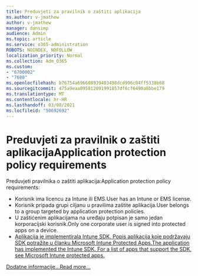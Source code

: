 ```yaml
---
title: Preduvjeti za pravilnik o zaštiti aplikacija
ms.author: v-jmathew
author: v-jmathew
manager: dansimp
audience: Admin
ms.topic: article
ms.service: o365-administration
ROBOTS: NOINDEX, NOFOLLOW
localization_priority: Normal
ms.collection: Adm_O365
ms.custom:
- "6700002"
- "7680"
ms.openlocfilehash: b76754a696608939403498dcd996c04ff5338b68
ms.sourcegitcommit: 475a9eaa095812091991857df6cf6490a8bbe179
ms.translationtype: MT
ms.contentlocale: hr-HR
ms.lasthandoff: 03/08/2021
ms.locfileid: "50692692"
---
```

# <a name="application-protection-policy-requirements"></a><span data-ttu-id="d6cad-102">Preduvjeti za pravilnik o zaštiti aplikacija</span><span class="sxs-lookup"><span data-stu-id="d6cad-102">Application protection policy requirements</span></span>

<span data-ttu-id="d6cad-103">Preduvjeti pravilnika o zaštiti aplikacija:</span><span class="sxs-lookup"><span data-stu-id="d6cad-103">Application protection policy requirements:</span></span>

- <span data-ttu-id="d6cad-104">Korisnik ima licencu za Intune ili EMS.</span><span class="sxs-lookup"><span data-stu-id="d6cad-104">User has an Intune or EMS license.</span></span>
- <span data-ttu-id="d6cad-105">Korisnik pripada grupi ciljanu u pravilima zaštite aplikacija.</span><span class="sxs-lookup"><span data-stu-id="d6cad-105">User belongs to a group targeted by application protection policies.</span></span>
- <span data-ttu-id="d6cad-106">U zaštićenim aplikacijama na uređaju potpisan je samo jedan korporacijski korisnik.</span><span class="sxs-lookup"><span data-stu-id="d6cad-106">Only one corporate user is signed into protected apps on a device.</span></span>
- [<span data-ttu-id="d6cad-107">Aplikacija je implementirala Intune SDK. Popis aplikacija koje podržavaju SDK potražite u članku Microsoft Intune Protected Apps.</span><span class="sxs-lookup"><span data-stu-id="d6cad-107">The application has implemented the Intune SDK. For a list of apps that support the SDK, see Microsoft Intune protected apps.</span></span>](https://docs.microsoft.com/mem/intune/apps/apps-supported-intune-apps)

[<span data-ttu-id="d6cad-108">Dodatne informacije...</span><span class="sxs-lookup"><span data-stu-id="d6cad-108">Read more...</span></span>](https://docs.microsoft.com/mem/intune/apps/app-protection-policy)
